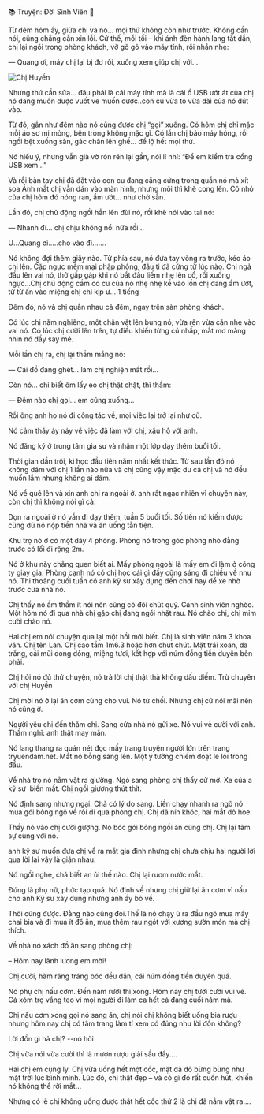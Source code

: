 📚 Truyện: Đời Sinh Viên 🔞 
<br>


Từ đêm hôm ấy, giữa chị và nó… mọi thứ không còn như trước. Không cần nói, cũng chẳng cần xin lỗi. Cứ thế, mỗi tối – khi ánh đèn hành lang tắt dần, chị lại ngồi trong phòng khách, vờ gõ gõ vào máy tính, rồi nhắn nhẹ:

— Quang ơi, máy chị lại bị đơ rồi, xuống xem giúp chị với...

<img src="/images/doi-sinh-vien/cover.jpg" alt="Chị Huyền"/>

Nhưng thứ cần sửa... đâu phải là cái máy tính mà là cái ổ USB ướt át của chị nó đang muốn được vuốt ve muốn được..con cu vừa to vừa dài của nó đút vào.

Từ đó, gần như đêm nào nó cũng được chị “gọi” xuống. Có hôm chị chỉ mặc mỗi áo sơ mi mỏng, bên trong không mặc gì. Có lần chị bảo máy hỏng, rồi ngồi bệt xuống sàn, gác chân lên ghế... để lộ hết mọi thứ.

Nó hiểu ý, nhưng vẫn giả vờ rón rén lại gần, nói lí nhí: “Để em kiểm tra cổng USB xem...”

Và rồi bàn tay chị đã đặt vào con cu đang căng cứng trong quần nó mà xít soa Ánh mắt chị vẫn dán vào màn hình, nhưng môi thì khẽ cong lên. Cô nhỏ của chị hôm đó nóng ran, ẩm ướt... như chờ sẵn.

Lần đó, chị chủ động ngồi hẳn lên đùi nó, rồi khẽ nói vào tai nó:

— Nhanh đi... chị chịu không nổi nữa rồi...

Ư...Quang ơi.....cho vào đi.......

Nó không đợi thêm giây nào. Từ phía sau, nó đưa tay vòng ra trước, kéo áo chị lên. Cặp ngực mềm mại phập phồng, đầu ti đã cứng từ lúc nào. Chị ngả đầu lên vai nó, thở gấp gáp khi nó bắt đầu liếm nhẹ lên cổ, rồi xuống ngực...Chị chủ động cầm co cu của nó nhẹ nhẹ kề vào lồn chị đang ẩm ướt, từ từ ấn vào miệng chị chỉ kịp ư... 1 tiếng 

Đêm đó, nó và chị quần nhau cả đêm, ngay trên sàn phòng khách.

Có lúc chị nằm nghiêng, một chân vắt lên bụng nó, vừa rên vừa cắn nhẹ vào vai nó. Có lúc chị cưỡi lên trên, tự điều khiển từng cú nhấp, mắt mơ màng nhìn nó đầy say mê.

Mỗi lần chị ra, chị lại thầm mắng nó:

— Cái đồ đáng ghét... làm chị nghiện mất rồi...

Còn nó... chỉ biết ôm lấy eo chị thật chặt, thì thầm:

— Đêm nào chị gọi... em cũng xuống...



Rồi ông anh họ nó đi công tác về, mọi việc lại trở lại như cũ.

Nó cảm thấy áy náy về việc đã làm với chị, xấu hổ với anh.

Nó đăng ký ở trung tâm gia sư và nhận một lớp dạy thêm buổi tối.

Thời gian dần trôi, kì học đầu tiên năm nhất kết thúc. Từ sau lần đó nó không dám với chị 1 lần nào nữa và chị cũng vậy mặc du cả chị và nó đều muốn lắm nhưng không ai dám.

Nó về quê lên và xin anh chị ra ngoài ở. anh rất ngạc nhiên vì chuyện này, còn chị thì không nói gì cả.

Dọn ra ngoài ở nó vẫn đi dạy thêm, tuần 5 buổi tối. Số tiền nó kiếm được cũng đủ nó nộp tiền nhà và ăn uống tằn tiện.

Khu trọ nó ở có một dãy 4 phòng. Phòng nó trong góc phòng nhỏ đằng trước có lối đi rộng 2m.

Nó ở khu này chẳng quen biết ai. Mấy phòng ngoài là mấy em đi làm ở công ty giày gia. Phòng cạnh nó có chị học cái gì đấy cũng sáng đi chiều về như nó. Thi thoảng cuối tuần có anh kỹ sư xây dựng đến chơi hay để xe nhờ trước cửa nhà nó.

Chị thấy nó ầm thầm ít nói nên cũng có đôi chút quý. Cảnh sinh viên nghèo. Một hôm nó đi qua nhà chị gặp chị đang ngồi nhặt rau. Nó chào chị, chị mỉm cười chào nó.

Hai chị em nói chuyện qua lại một hồi mới biết. Chị là sinh viên năm 3 khoa văn. Chị tên Lan. Chị cao tầm 1m6.3 hoặc hơn chút chút. Mặt trái xoan, da trắng, cái mũi dong dỏng, miệng tươi, kết hợp với núm đồng tiền duyên bên phải. 

Chị hỏi nó đủ thứ chuyện, nó trả lời chị thật thà không dấu diếm. Trừ chuyên với chị Huyền

Chị mời nó ở lại ăn cơm cùng cho vui. Nó từ chối. Nhưng chị cứ nói mãi nên nó cũng ở.

Người yêu chị đến thăm chị. Sang cửa nhà nó gửi xe. Nó vui vẻ cười với anh. Thầm nghĩ: anh thật may mắn.

Nó lang thang ra quán nét đọc mấy trang truyện người lớn trên trang tryuendam.net. Mắt nó bỗng sáng lên. Một ý tưởng chiếm đoạt le lói trong đầu.

Về nhà trọ nó nằm vật ra giường. Ngó sang phòng chị thấy cử mở. Xe của a kỹ sư  biến mất. Chị ngồi giường thút thít.

Nó định sang nhưng ngại. Chả có lý do sang. Liền chạy nhanh ra ngõ nó mua gói bỏng ngô về rồi đi qua phòng chị. Chị đã nín khóc, hai mắt đỏ hoe.

Thấy nó vào chị cười gượng. Nó bóc gói bỏng ngồi ăn cùng chị. Chị lại tâm sự cùng với nó.

anh kỹ sư muốn đưa chị về ra mắt gia đình nhưng chị chưa chịu hai người lời qua lời lại vậy là giận nhau.

Nó ngồi nghe, chả biết an ủi thế nào. Chị lại rươm nước mắt.

Đúng là phụ nữ, phức tạp quá. Nó định về nhưng chị giữ lại ăn cơm vì nấu cho anh Kỹ sư xây dụng nhưng anh ấy bỏ về.

Thôi cũng được. Đằng nào cũng đói.Thế là nó chạy ù ra đầu ngõ mua mấy chai bia và đi mua ít đồ ăn, mua thêm rau ngót với xương sườn món mà chị thích.

Về nhà nó xách đồ ăn sang phòng chị:

– Hôm nay lãnh lương em mời!

Chị cười, hàm răng tráng bóc đều đặn, cái núm đồng tiền duyên quá.

Nó phụ chị nấu cơm. Đến năm rưỡi thì xong. Hôm nay chị tươi cười vui vẻ. Cả xóm trọ vắng teo vì mọi người đi làm ca hết cả đang cuối năm mà.

Chị nấu cơm xong gọi nó sang ăn, chị nói chị không biết uống bia rượu nhưng hôm nay chị có tâm trang làm tí xem có đúng như lời đồn không?

Lời đồn gì hả chị? --nó hỏi

Chị vừa nói vừa cười thì là mượn rượu giải sầu đấy....

Hai chị em cụng ly. Chị vừa uống hết một cốc, mặt đã đỏ bừng bừng như mặt trời lúc bình minh. Lúc đó, chị thật đẹp – và có gì đó rất cuốn hút, khiến nó không thể rời mắt...

Nhưng có lẽ chị không uống được thật hết cốc thứ 2 là chị đã nằm vật ra....




